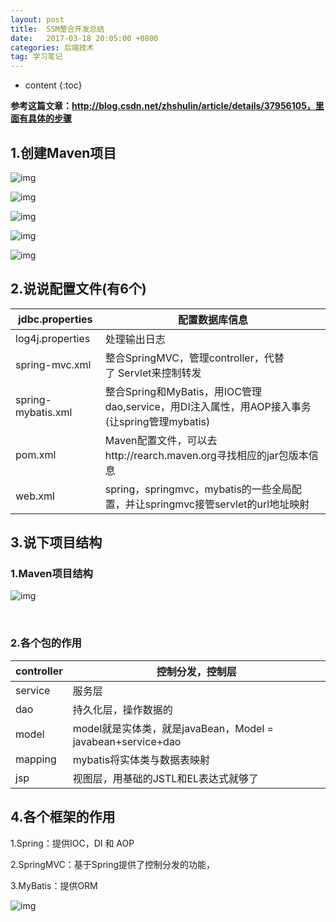 ```yaml
---
layout: post
title:  SSM整合开发总结
date:   2017-03-18 20:05:00 +0800
categories: 后端技术
tag: 学习笔记
---
```


* content
{:toc}


**参考这篇文章：http://blog.csdn.net/zhshulin/article/details/37956105，里面有具体的步骤**

## 1.创建Maven项目

![img](http://7xkmea.com5.z0.glb.clouddn.com/131.png)

![img](http://7xkmea.com5.z0.glb.clouddn.com/132.png)

![img](http://7xkmea.com5.z0.glb.clouddn.com/133.png)

![img](http://7xkmea.com5.z0.glb.clouddn.com/134.png)

![img](http://7xkmea.com5.z0.glb.clouddn.com/135.png)



## 2.说说配置文件(有6个)

| jdbc.properties    | 配置数据库信息                                  |
| ------------------ | ---------------------------------------- |
| log4j.properties   | 处理输出日志                                   |
| spring-mvc.xml     | 整合SpringMVC，管理controller，代替了 Servlet来控制转发 |
| spring-mybatis.xml | 整合Spring和MyBatis，用IOC管理dao,service，用DI注入属性，用AOP接入事务(让spring管理mybatis) |
| pom.xml            | Maven配置文件，可以去http://rearch.maven.org寻找相应的jar包版本信息 |
| web.xml            | spring，springmvc，mybatis的一些全局配置，并让springmvc接管servlet的url地址映射 |




## 3.说下项目结构


### 1.Maven项目结构

![img](http://7xkmea.com5.z0.glb.clouddn.com/136.png)

 

### 2.各个包的作用 

| controller | 控制分发，控制层                                 |
| ---------- | ---------------------------------------- |
| service    | 服务层                                      |
| dao        | 持久化层，操作数据的                               |
| model      | model就是实体类，就是javaBean，Model = javabean+service+dao |
| mapping    | mybatis将实体类与数据表映射                        |
| jsp        | 视图层，用基础的JSTL和EL表达式就够了                    |




## 4.各个框架的作用

1.Spring：提供IOC，DI 和 AOP

2.SpringMVC：基于Spring提供了控制分发的功能，

3.MyBatis：提供ORM 

![img](http://7xkmea.com5.z0.glb.clouddn.com/137.png)  